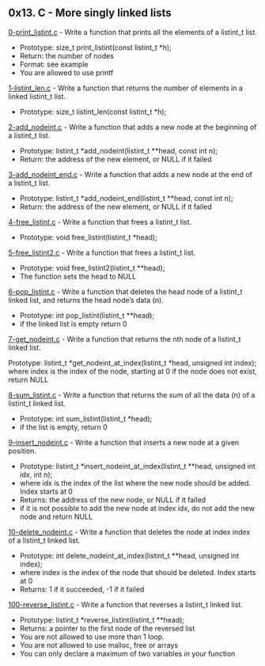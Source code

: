 ## 0x13. C - More singly linked lists

[0-print_listint.c](./0-print_listint.c) - Write a function that prints all the elements of a listint_t list.

- Prototype: size_t print_listint(const listint_t \*h);
- Return: the number of nodes
- Format: see example
- You are allowed to use printf

[1-listint_len.c](./1-listint_len.c) - Write a function that returns the number of elements in a linked listint_t list.

- Prototype: size_t listint_len(const listint_t \*h);

[2-add_nodeint.c](./2-add_nodeint.c) - Write a function that adds a new node at the beginning of a listint_t list.

- Prototype: listint_t \*add_nodeint(listint_t \*\*head, const int n);
- Return: the address of the new element, or NULL if it failed

[3-add_nodeint_end.c](./3-add_nodeint_end.c) - Write a function that adds a new node at the end of a listint_t list.

- Prototype: listint_t \*add_nodeint_end(listint_t \*\*head, const int n);
- Return: the address of the new element, or NULL if it failed

[4-free_listint.c](./4-free_listint.c) - Write a function that frees a listint_t list.

- Prototype: void free_listint(listint_t \*head);

[5-free_listint2.c](./5-free_listint2.c) - Write a function that frees a listint_t list.

- Prototype: void free_listint2(listint_t \*\*head);
- The function sets the head to NULL

[6-pop_listint.c](./6-pop_listint.c) - Write a function that deletes the head node of a listint_t linked list, and returns the head node’s data (n).

- Prototype: int pop_listint(listint_t \*\*head);
- if the linked list is empty return 0

[7-get_nodeint.c](./7-get_nodeint.c) - Write a function that returns the nth node of a listint_t linked list.

Prototype: listint_t *get_nodeint_at_index(listint_t *head, unsigned int index);
where index is the index of the node, starting at 0
if the node does not exist, return NULL

[8-sum_listint.c](./8-sum_listint.c) - Write a function that returns the sum of all the data (n) of a listint_t linked list.

- Prototype: int sum_listint(listint_t \*head);
- if the list is empty, return 0

[9-insert_nodeint.c](./9-insert_nodeint.c) - Write a function that inserts a new node at a given position.

- Prototype: listint_t \*insert_nodeint_at_index(listint_t \*\*head, unsigned int idx, int n);
- where idx is the index of the list where the new node should be added. Index starts at 0
- Returns: the address of the new node, or NULL if it failed
- if it is not possible to add the new node at index idx, do not add the new node and return NULL

[10-delete_nodeint.c](./10-delete_nodeint.c) - Write a function that deletes the node at index index of a listint_t linked list.

- Prototype: int delete_nodeint_at_index(listint_t \*\*head, unsigned int index);
- where index is the index of the node that should be deleted. Index starts at 0
- Returns: 1 if it succeeded, -1 if it failed

[100-reverse_listint.c](./100-reverse_listint.c) - Write a function that reverses a listint_t linked list.

- Prototype: listint_t \*reverse_listint(listint_t \*\*head);
- Returns: a pointer to the first node of the reversed list
- You are not allowed to use more than 1 loop.
- You are not allowed to use malloc, free or arrays
- You can only declare a maximum of two variables in your function
